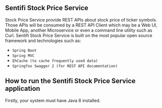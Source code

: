 ##  Sentifi Stock Price Service ##

Stock Price Service provide REST APIs about stock price of ticker symbols.
Those APIs will be consumed by a REST API Client which may be a Web UI, Mobile App, another Microservice or even a command line utility such as Curl.
Sentifi Stock Price Service is built on the most popular open source framework and technologies such as:
* `Spring Boot `
* `Spring MVC`
* `EhCache (to cache frequently used data)`
* `Springfox Swagger 2 (for REST API documentation)`

##  How to run the Sentifi Stock Price Service application ##
Firstly, your system must have Java 8 installed.


